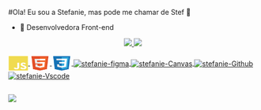#Ola! Eu sou a Stefanie, mas pode me chamar de Stef 🎈

- 🌱 Desenvolvedora Front-end
 <div align="center" style>
  <a href="https://github.com/StefanieSantos">
   <img height="180em" src="https://github-readme-stats.vercel.app/api?username=StefanieSantos&show_icons=true&theme=cobalt&include_all_commits=true&count_private=true"/>
  <img height="180em" src="https://github-readme-stats.vercel.app/api?username=StefanieSantos&show_icons=true&theme=cobalt&include_all_commits=true&count_private=true"/>
</div>
 
 <div style="display: inline_block"><br>
  <img align="center" alt="stefanie-Js" height="30" width="40" src="https://raw.githubusercontent.com/devicons/devicon/master/icons/javascript/javascript-plain.svg">
 
  <img align="center" alt="stefanie-HTML" height="30" width="40" src="https://raw.githubusercontent.com/devicons/devicon/master/icons/html5/html5-original.svg">
  <img align="center" alt="stefanie-CSS" height="30" width="40" src="https://raw.githubusercontent.com/devicons/devicon/master/icons/css3/css3-original.svg">
  
  <img align="center" alt="stefanie-figma" height="30" width="40" src="https://cdn.jsdelivr.net/gh/devicons/devicon/icons/figma/figma-original.svg" />
  <img align="center" alt="stefanie-Canvas" height="30" width="40" src="https://cdn.jsdelivr.net/gh/devicons/devicon/icons/canva/canva-original.svg" />
  <img align="center" alt="stefanie-Github" height="30" width="40" src="https://cdn.jsdelivr.net/gh/devicons/devicon/icons/github/github-original.svg" />
  <img align="center" alt="stefanie-Vscode" height="30" width="40" src="https://cdn.jsdelivr.net/gh/devicons/devicon/icons/vscode/vscode-original.svg" />
 </div>
 
 ##

<div> 
  <a href="https://www.linkedin.com/in/stefaniesantos/" target="_blank"><img src="https://img.shields.io/badge/-LinkedIn-%230077B5?style=for-the-badge&logo=linkedin&logoColor=white" target="_blank"></a>
</div>
